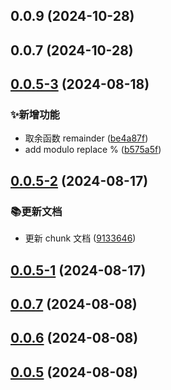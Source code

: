 

## 0.0.9 (2024-10-28)

## 0.0.7 (2024-10-28)

## [0.0.5-3](https://github.com/jackchoumine/petite-utils/compare/v0.0.5-2...v0.0.5-3) (2024-08-18)


### ✨新增功能

* 取余函数 remainder ([be4a87f](https://github.com/jackchoumine/petite-utils/commit/be4a87f7e0478ca684001b6db464aa10e22913d2))
* add modulo replace % ([b575a5f](https://github.com/jackchoumine/petite-utils/commit/b575a5f579696b4638a5e84b725de97ac24f0535))

## [0.0.5-2](https://github.com/jackchoumine/petite-utils/compare/v0.0.5-1...v0.0.5-2) (2024-08-17)


### 📚更新文档

* 更新 chunk 文档 ([9133646](https://github.com/jackchoumine/petite-utils/commit/91336465ccf0defcc47fb1d795dd9870de22c072))

## [0.0.5-1](https://github.com/jackchoumine/petite-utils/compare/v0.0.5-0...v0.0.5-1) (2024-08-17)

## [0.0.7](https://github.com/jackchoumine/petite-utils/compare/0.0.6...0.0.7) (2024-08-08)

## [0.0.6](https://github.com/jackchoumine/petite-utils/compare/0.0.5...0.0.6) (2024-08-08)

## [0.0.5](https://github.com/jackchoumine/petite-utils/compare/0.0.4...0.0.5) (2024-08-08)
